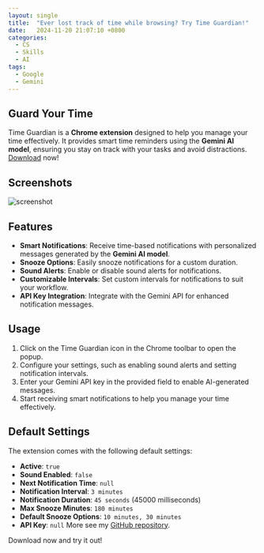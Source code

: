 ```yaml
---
layout: single
title:  "Ever lost track of time while browsing? Try Time Guardian!"
date:   2024-11-20 21:07:10 +0800
categories:
  - CS
  - Skills
  - AI
tags:
  - Google
  - Gemini
---
```


## Guard Your Time
Time Guardian is a **Chrome extension** designed to help you manage your time effectively. It provides smart time reminders using the **Gemini AI model**, ensuring you stay on track with your tasks and avoid distractions. [Download](https://chromewebstore.google.com/detail/time-guardian/nooddbcedmaojbhgebdcjdnkjbojjjeb) now!

## Screenshots
![screenshot](/images/time-guardian.png)

## Features
- **Smart Notifications**: Receive time-based notifications with personalized messages generated by the **Gemini AI model**.
- **Snooze Options**: Easily snooze notifications for a custom duration.
- **Sound Alerts**: Enable or disable sound alerts for notifications.
- **Customizable Intervals**: Set custom intervals for notifications to suit your workflow.
- **API Key Integration**: Integrate with the Gemini API for enhanced notification messages.

## Usage
1. Click on the Time Guardian icon in the Chrome toolbar to open the popup.
2. Configure your settings, such as enabling sound alerts and setting notification intervals.
3. Enter your Gemini API key in the provided field to enable AI-generated messages.
4. Start receiving smart notifications to help you manage your time effectively.

## Default Settings
The extension comes with the following default settings:
- **Active**: `true`
- **Sound Enabled**: `false`
- **Next Notification Time**: `null`
- **Notification Interval**: `3 minutes`
- **Notification Duration**: `45 seconds` (45000 milliseconds)
- **Max Snooze Minutes**: `180 minutes`
- **Default Snooze Options**: `10 minutes, 30 minutes`
- **API Key**: `null`
More see my [GitHub repository](https://github.com/Ghost04718/Time-Guardian).

Download now and try it out!